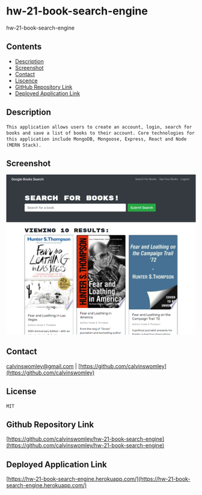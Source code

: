 # hw-21-book-search-engine
hw-21-book-search-engine
## Contents
- [Description](#Description)
- [Screenshot](Screenshot)
- [Contact](#Contact)
- [Liscence](#Liscence)
- [GitHub Repository Link](#GitHubRepositoryLink)
- [Deployed Application Link](#DeployedApplicationLink)

## Description
    This application allows users to create an account, login, search for books and save a list of books to their account. Core technologies for this application include MongoDB, Mongoose, Express, React and Node (MERN Stack).
## Screenshot
![Google book search reactapp screenshot](./reactapp_screenshot.PNG)
## Contact
calvinswomley@gmail.com | [https://github.com/calvinswomley](https://github.com/calvinswomley)
## License
    MIT
## Github Repository Link
[https://github.com/calvinswomley/hw-21-book-search-engine](https://github.com/calvinswomley/hw-21-book-search-engine)
## Deployed Application Link
[https://hw-21-book-search-engine.herokuapp.com/](https://hw-21-book-search-engine.herokuapp.com/)